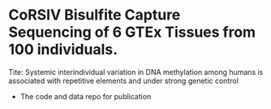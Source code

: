 # CoRSIV Bisulfite Capture Sequencing of 6 GTEx Tissues from 100 individuals.
Tite:
Systemic interindividual variation in DNA methylation among humans is associated with repetitive elements and under strong genetic control

* The code and data repo for publication


